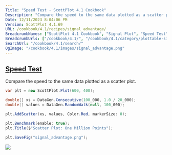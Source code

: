 ```yaml
---
Title: "Speed Test - ScottPlot 4.1 Cookbook"
Description: "Compare the speed to the same data plotted as a scatter plot."
Date: 12/11/2023 8:04:06 PM
Version: ScottPlot 4.1.69
URL: /cookbook/4.1/recipes/signal_advantage/
BreadcrumbNames: ["ScottPlot 4.1 Cookbook", "Signal Plot", "Speed Test"]
BreadcrumbUrls: ["/cookbook/4.1/", "/cookbook/4.1/category/plottable-signal-plot", "/cookbook/4.1/recipes/signal_advantage/"]
SearchUrl: "/cookbook/4.1/search/"
OgImage: "/cookbook/4.1/images/signal_advantage.png"
---
```


<h2><a href='/cookbook/4.1/recipes/signal_advantage/'>Speed Test</a></h2>

Compare the speed to the same data plotted as a scatter plot.

```cs
var plt = new ScottPlot.Plot(600, 400);

double[] xs = DataGen.Consecutive(100_000, 1.0 / 20_000);
double[] values = DataGen.RandomWalk(null, 100_000);

plt.AddScatter(xs, values, Color.Red, markerSize: 0);

plt.Benchmark(enable: true);
plt.Title($"Scatter Plot: One Million Points");

plt.SaveFig("signal_advantage.png");
```

<img src='../../images/signal_advantage.png' class='d-block mx-auto my-5' />


